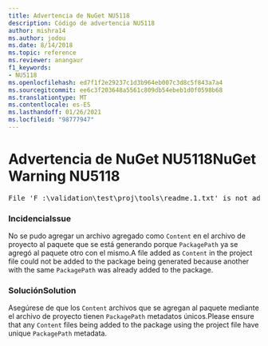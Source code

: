 ```yaml
---
title: Advertencia de NuGet NU5118
description: Código de advertencia NU5118
author: mishra14
ms.author: jodou
ms.date: 8/14/2018
ms.topic: reference
ms.reviewer: anangaur
f1_keywords:
- NU5118
ms.openlocfilehash: ed7f1f2e29237c1d3b964eb007c3d8c5f843a7a4
ms.sourcegitcommit: ee6c3f203648a5561c809db54ebeb1d0f0598b68
ms.translationtype: MT
ms.contentlocale: es-ES
ms.lasthandoff: 01/26/2021
ms.locfileid: "98777947"
---
```

# <a name="nuget-warning-nu5118"></a><span data-ttu-id="59435-103">Advertencia de NuGet NU5118</span><span class="sxs-lookup"><span data-stu-id="59435-103">NuGet Warning NU5118</span></span>
<pre>File 'F :\validation\test\proj\tools\readme.1.txt' is not added because the package already contains file 'tools\readme.txt'</pre>

### <a name="issue"></a><span data-ttu-id="59435-104">Incidencia</span><span class="sxs-lookup"><span data-stu-id="59435-104">Issue</span></span>

<span data-ttu-id="59435-105">No se pudo agregar un archivo agregado como `Content` en el archivo de proyecto al paquete que se está generando porque `PackagePath` ya se agregó al paquete otro con el mismo.</span><span class="sxs-lookup"><span data-stu-id="59435-105">A file added as `Content` in the project file could not be added to the package being generated because another with the same `PackagePath` was already added to the package.</span></span>


### <a name="solution"></a><span data-ttu-id="59435-106">Solución</span><span class="sxs-lookup"><span data-stu-id="59435-106">Solution</span></span>

<span data-ttu-id="59435-107">Asegúrese de que los `Content` archivos que se agregan al paquete mediante el archivo de proyecto tienen `PackagePath` metadatos únicos.</span><span class="sxs-lookup"><span data-stu-id="59435-107">Please ensure that any `Content` files being added to the package using the project file have unique `PackagePath` metadata.</span></span>

